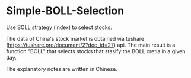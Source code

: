 # Simple-BOLL-Selection
Use BOLL strategy (index) to select stocks.

The data of China's stock market is obtained via tushare (https://tushare.pro/document/2?doc_id=27) api. The main result is a function "BOLL" that selects stocks that stasify the BOLL cretia in a given day.

The explanatory notes are written in Chinese. 
